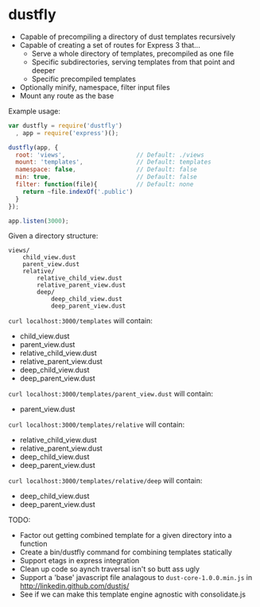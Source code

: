 dustfly
=======

* Capable of precompiling a directory of dust templates recursively
* Capable of creating a set of routes for Express 3 that...
    * Serve a whole directory of templates, precompiled as one file
    * Specific subdirectories, serving templates from that point and deeper
    * Specific precompiled templates
* Optionally minify, namespace, filter input files
* Mount any route as the base

Example usage:

```js
var dustfly = require('dustfly')
  , app = require('express')();

dustfly(app, {
  root: 'views',                    // Default: ./views
  mount: 'templates',               // Default: templates
  namespace: false,                 // Default: false
  min: true,                        // Default: false
  filter: function(file){           // Default: none
    return ~file.indexOf('.public')
  }
});

app.listen(3000);
```

Given a directory structure:

    views/
        child_view.dust
        parent_view.dust
        relative/
            relative_child_view.dust
            relative_parent_view.dust
            deep/
                deep_child_view.dust
                deep_parent_view.dust

`curl localhost:3000/templates` will contain:
* child_view.dust
* parent_view.dust
* relative_child_view.dust
* relative_parent_view.dust
* deep_child_view.dust
* deep_parent_view.dust

`curl localhost:3000/templates/parent_view.dust` will contain:
* parent_view.dust

`curl localhost:3000/templates/relative` will contain:
* relative_child_view.dust
* relative_parent_view.dust
* deep_child_view.dust
* deep_parent_view.dust

`curl localhost:3000/templates/relative/deep` will contain:
* deep_child_view.dust
* deep_parent_view.dust

TODO:
* Factor out getting combined template for a given directory into a function
* Create a bin/dustfly command for combining templates statically
* Support etags in express integration
* Clean up code so aynch traversal isn't so butt ass ugly
* Support a 'base' javascript file analagous to `dust-core-1.0.0.min.js` in http://linkedin.github.com/dustjs/
* See if we can make this template engine agnostic with consolidate.js
